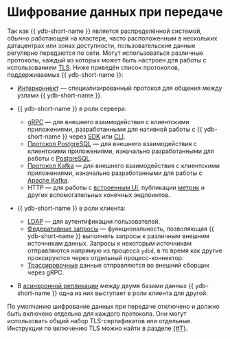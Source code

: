 # Шифрование данных при передаче

Так как {{ ydb-short-name }} является распределённой системой, обычно работающей на кластере, часто расположенным в нескольких датацентрах или зонах доступности, пользовательские данные регулярно передаются по сети. Могут использоваться различные протоколы, каждый из которых может быть настроен для работы с использованием [TLS](https://en.wikipedia.org/wiki/Transport_Layer_Security). Ниже приведён список протоколов, поддерживаемых {{ ydb-short-name }}:

* [Интерконнект](../../concepts/glossary.md#actor-system-interconnect) — специализированный протокол для общения между узлами {{ ydb-short-name }}.
* {{ ydb-short-name }} в роли сервера:

  * [gRPC](../../reference/ydb-sdk/overview-grpc-api.md) — для внешнего взаимодействия с клиентскими приложениями, разработанными для нативной работы с {{ ydb-short-name }} через [SDK](../../reference/ydb-sdk/index.md) или [CLI](../../reference/ydb-cli/index.md).
  * [Протокол PostgreSQL](../../postgresql/intro.md) — для внешнего взаимодействия с клиентскими приложениями, изначально разработанными для работы с [PostgreSQL](https://www.postgresql.org/).
  * [Протокол Kafka](../../reference/kafka-api/index.md) — для внешнего взаимодействия с клиентскими приложениями, изначально разработанными для работы с [Apache Kafka](https://kafka.apache.org/).
  * HTTP — для работы с [встроенным UI](../../reference/embedded-ui/index.md), публикации [метрик](../../devops/manual/monitoring.md) и других вспомогательных конечных эндпоинтов.

* {{ ydb-short-name }} в роли клиента:

  * [LDAP](../../concepts/auth.md#ldap) — для аутентификации пользователей.
  * [Федеративные запросы](../../concepts/federated_query/index.md) — функциональность, позволяющая {{ ydb-short-name }} выполнять запросы к различным внешним источникам данных. Запросы к некоторым источникам отправляются напрямую из процесса `ydbd`, в то время как другие проксируются через отдельный процесс-коннектор.
  * [Трассировочные](../../reference/observability/tracing/setup.md) данные отправляются во внешний сборщик через gRPC.

* В [асинхронной репликации](../../concepts/async-replication.md) между двумя базами данных {{ ydb-short-name }} одна из них выступает в роли клиента для другой.

По умолчанию шифрование данных при передаче отключено и должно быть включено отдельно для каждого протокола. Они могут использовать общий набор TLS-сертификатов или отдельные. Инструкции по включению TLS можно найти в разделе [{#T}](../../deploy/configuration/config.md).
